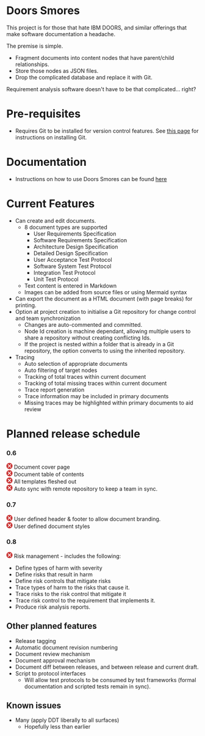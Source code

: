# Doors Smores

This project is for those that hate IBM DOORS, and similar offerings that make software documentation a headache.

The premise is simple. 
- Fragment documents into content nodes that have parent/child relationships. 
- Store those nodes as JSON files.
- Drop the complicated database and replace it with Git.

Requirement analysis software doesn't have to be that complicated... right?

# Pre-requisites
- Requires Git to be installed for version control features. See [this page](https://git-scm.com/book/en/v2/Getting-Started-Installing-Git) for instructions on installing Git.

# Documentation
- Instructions on how to use Doors Smores can be found [here](https://github.com/Niflheim-uk/Doors-Smores-Docs)

# Current Features
- Can create and edit documents.
  - 8 document types are supported
    - User Requirements Specification
    - Software Requirements Specification
    - Architecture Design Specification
    - Detailed Design Specification
    - User Acceptance Test Protocol
    - Software System Test Protocol
    - Integration Test Protocol
    - Unit Test Protocol
  - Text content is entered in Markdown
  - Images can be added from source files or using Mermaid syntax
- Can export the document as a HTML document (with page breaks) for printing. 
- Option at project creation to initialise a Git repository for change control and team synchronization 
  - Changes are auto-commented and committed.
  - Node Id creation is machine dependant, allowing multiple users to share a repository without creating conflicting Ids.
  - If the project is nested within a folder that is already in a Git repository, the option converts to using the inherited repository.
- Tracing
  - Auto selection of appropriate documents
  - Auto filtering of target nodes
  - Tracking of total traces within current document
  - Tracking of total missing traces within current document
  - Trace report generation
  - Trace information may be included in primary documents
  - Missing traces may be highlighted within primary documents to aid review

# Planned release schedule

### 0.6 
![n](https://github.com/Niflheim-uk/Doors-Smores-Docs/blob/main/media/incomplete_icon.png?raw=true) Document cover page \
![n](https://github.com/Niflheim-uk/Doors-Smores-Docs/blob/main/media/incomplete_icon.png?raw=true) Document table of contents \
![n](https://github.com/Niflheim-uk/Doors-Smores-Docs/blob/main/media/incomplete_icon.png?raw=true) All templates fleshed out \
![n](https://github.com/Niflheim-uk/Doors-Smores-Docs/blob/main/media/incomplete_icon.png?raw=true) Auto sync with remote repository to keep a team in sync.

### 0.7
![n](https://github.com/Niflheim-uk/Doors-Smores-Docs/blob/main/media/incomplete_icon.png?raw=true) User defined header & footer to allow document branding. \
![n](https://github.com/Niflheim-uk/Doors-Smores-Docs/blob/main/media/incomplete_icon.png?raw=true) User defined document styles

### 0.8
![n](https://github.com/Niflheim-uk/Doors-Smores-Docs/blob/main/media/incomplete_icon.png?raw=true) Risk management - includes the following:
- Define types of harm with severity
- Define risks that result in harm
- Define risk controls that mitigate risks
- Trace types of harm to the risks that cause it.
- Trace risks to the risk control that mitigate it
- Trace risk control to the requirement that implements it.
- Produce risk analysis reports.

## Other planned features
- Release tagging
- Automatic document revision numbering
- Document review mechanism
- Document approval mechanism
- Document diff between releases, and between release and current draft.
- Script to protocol interfaces 
   - Will allow test protocols to be consumed by test frameworks (formal documentation and scripted tests remain in sync).

## Known issues

- Many (apply DDT liberally to all surfaces)
  - Hopefully less than earlier